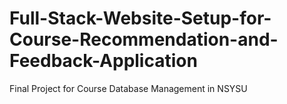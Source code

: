 # Full-Stack-Website-Setup-for-Course-Recommendation-and-Feedback-Application
Final Project for Course Database Management in NSYSU
